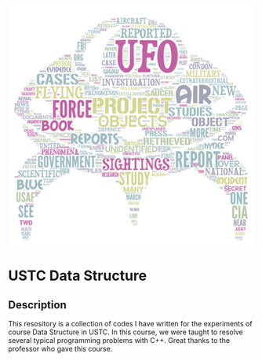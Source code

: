 [comment]: <> (Here is a wonderful word cloud generator.)
[comment]: <> (https://wordart.com)
![word_art](./word_art.png)
# USTC Data Structure

## Description
This resository is a collection of codes I have written for the experiments of course Data Structure in USTC. In this course, we were taught to resolve several typical programming problems with C++. Great thanks to the professor who gave this course.
